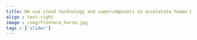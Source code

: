 ```yaml
---
title: We use cloud technology and supercomputers to accelerate human brain discovery and education.
align : text-right
image : /img/frontera_horse.jpg
tags : ['slider']
---
```

